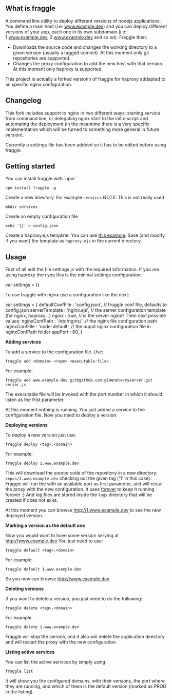 What is fraggle
---------------

A command line utility to deploy different versions of nodejs applications. You define a main host (i.e: www.example.dev) and you can deploy different versions of your app, each one in its own subdomain (i.e: 1.www.example.dev, 2.www.example.dev and so on). Fraggle then:

  - Downloads the source code and changes the working directory to a given version (usually a tagged commit). At this moment only git repositories are supported.
  - Changes the proxy configuration to add the new host with that version. At this moment only haproxy is supported.

This project is actually a forked versionn of fraggle for haproxy addapted to an specific nginx configuration.

Changelog
----------
This fork includes support to nginx in two different ways: starting service from command line, or delegating nginx start to the init.d script and automating the deployment (in the meantime there is a very specific implementation which will be turned to something more general in future version).


Currently a settings file has been addeed so it has to be edited before using fraggle.

Getting started
---------------

You can install fraggle with `npm``

    npm install fraggle -g

Create a new directory. For example `services` NOTE: This is not really used

    mkdir services

Create an empty configuration file

    echo '{}' > config.json

Create a haproxy.ejs template. You can use [this example](https://github.com/gimenete/fraggle/blob/master/haproxy.ejs). Save (and modify if you want) the template as `haproxy.ejs` in the current directory.

Usage
-----

First of all edit the file settings.js with the required information. If you are using haproxy then you this is the mininal settings configuration:

var settings = {}

To use fraggle with nginx use a configuration like the next:

var settings = {
    defaultConfFile     : 'config.json',    // fruggle conf file, defaults to config.json
    serverTemplate      : 'nginx.ejs',      // the server configuration template (for nginx, haproxy...)
    nginx               : true,             // is the server nginx? Then next possible values:
    nginxConfPath       : '/etc/nginx/',    //  the nginx file configuration path
    nginxConfFile       : 'node-default',   //  the ouput nginx configuration file in nginxConfPath folder
    appPort             : 80,
}


**Adding services**

To add a service to the configuration file. Use:

    fraggle add <domain> <repo> <executable-file>

For example:

    fraggle add www.example.dev git@github.com:gimenete/myserver.git server.js

The executable file will be invoked with the port number in which it should listen as the frist parameter.

At this moment nothing is running. You just added a service to the configuration file. Now you need to deploy a version.

**Deploying versions**

To deploy a new version just use:

    fraggle deploy <tag>.<domain>

For example:

    fraggle deploy 1.www.example.dev

This will download the source code of the repository in a new directory: `repos/1.www.example.dev` checking out the given tag ('1' in this case). Fraggle will run the <executable-file> with an available port as first parameter, and will restar the proxy with the new configuration. It uses [forever](https://github.com/indexzero/forever) to keep it running forever :) And log files are stored inside the `logs` directory that will be created if does not exist.

At this moment you can browse http://1.www.example.dev to see the new deployed version.

**Marking a version as the default one**

Now you would want to have some version serving at http://www.example.dev You just need to use:

    fraggle default <tag>.<domain>

For example:

    fraggle default 1.www.example.dev

So you now can browse http://www.example.dev

**Deleting versions**

If you want to delete a version, you just need to do the following:

    fraggle delete <tag>.<domain>

For example:

    fraggle delete 1.www.example.dev

Fraggle will stop the service, and it also will delete the application directory and will restart the proxy with the new configuration.

**Listing active services**

You can list the active services by simply using:

    fraggle list

It will show you the configured domains, with their versions, the port where they are running, and which of them is the default version (marked as PROD in the listing).
